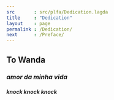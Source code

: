 ```yaml
---
src       : src/plfa/Dedication.lagda
title     : "Dedication"
layout    : page
permalink : /Dedication/
next      : /Preface/
---
```


## To Wanda

### _amor da minha vida_

#### _knock knock knock_
